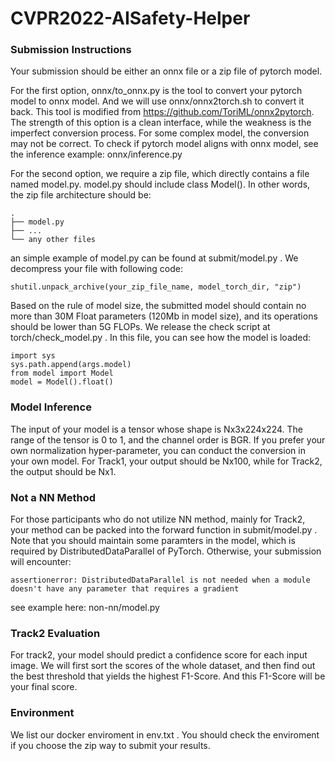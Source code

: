 # CVPR2022-AISafety-Helper

### Submission Instructions

Your submission should be either an onnx file or a zip file of pytorch model.
  
For the first option, onnx/to_onnx.py is the tool to convert your pytorch model to onnx model. And we will use onnx/onnx2torch.sh to convert it back. This tool is modified from https://github.com/ToriML/onnx2pytorch. The strength of this option is a clean interface, while the weakness is the imperfect conversion process. For some complex model, the conversion may not be correct. To check if pytorch model aligns with onnx model, see the inference example: onnx/inference.py
  
For the second option, we require a zip file, which directly contains a file named model.py. model.py should include class Model(). In other words, the zip file architecture should be:
	
```Shell
.
├── model.py
├── ...
└── any other files
```

an simple example of model.py can be found at submit/model.py . We decompress your file with following code:
```Shell
shutil.unpack_archive(your_zip_file_name, model_torch_dir, "zip")
```

Based on the rule of model size, the submitted model should contain no more than 30M Float parameters (120Mb in model size), and its operations should be lower than 5G FLOPs. We release the check script at torch/check_model.py . In this file, you can see how the model is loaded:

```Shell
import sys
sys.path.append(args.model) 
from model import Model
model = Model().float()
```

### Model Inference

The input of your model is a tensor whose shape is Nx3x224x224. The range of the tensor is 0 to 1, and the channel order is BGR. If you prefer your own normalization hyper-parameter, you can conduct the conversion in your own model. For Track1, your output should be Nx100, while for Track2, the output should be Nx1.

### Not a NN Method

For those participants who do not utilize NN method, mainly for Track2, your method can be packed into the forward function in submit/model.py .
Note that you should maintain some paramters in the model, which is required by DistributedDataParallel of PyTorch. Otherwise, your submission will encounter:

```
assertionerror: DistributedDataParallel is not needed when a module doesn't have any parameter that requires a gradient
```

see example here: non-nn/model.py

### Track2 Evaluation

For track2, your model should predict a confidence score for each input image. We will first sort the scores of the whole dataset, and then find out the best threshold that yields the highest F1-Score. And this F1-Score will be your final score.


### Environment

We list our docker enviroment in env.txt . You should check the enviroment if you choose the zip way to submit your results.
